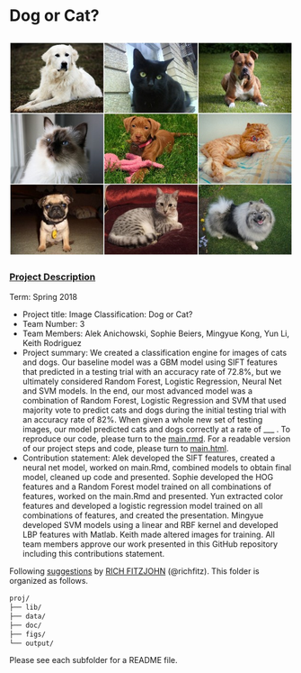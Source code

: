 
# Dog or Cat?
![image](./figs/catdog.jpg)
----

### [Project Description](./doc/project2_desc.md)

Term: Spring 2018

+ Project title: Image Classification: Dog or Cat?
+ Team Number: 3
+ Team Members: Alek Anichowski, Sophie Beiers, Mingyue Kong, Yun Li, Keith Rodriguez
+ Project summary: We created a classification engine for images of cats and dogs. Our baseline model was a GBM model using SIFT features that predicted in a testing trial with an accuracy rate of 72.8%, but we ultimately considered Random Forest, Logistic Regression, Neural Net and SVM models. In the end, our most advanced model was a combination of Random Forest, Logistic Regression and SVM that used majority vote to predict cats and dogs during the initial testing trial with an accuracy rate of 82%. When given a whole new set of testing images, our model predicted cats and dogs correctly at a rate of ___ .  To reproduce our code, please turn to the [main.rmd](./doc/main.Rmd). For a readable version of our project steps and code, please turn to [main.html](./output/main.html).
+ Contribution statement: Alek developed the SIFT features, created a neural net model, worked on main.Rmd, combined models to obtain final model, cleaned up code and presented. Sophie developed the HOG features and a Random Forest model trained on all combinations of features, worked on the main.Rmd and presented. Yun extracted color features and developed a logistic regression model trained on all combinations of features, and created the presentation. Mingyue developed SVM models using a linear and RBF kernel and developed LBP features with Matlab. Keith made altered images for training. All team members approve our work presented in this GitHub repository including this contributions statement.

Following [suggestions](http://nicercode.github.io/blog/2013-04-05-projects/) by [RICH FITZJOHN](http://nicercode.github.io/about/#Team) (@richfitz). This folder is organized as follows.

```
proj/
├── lib/
├── data/
├── doc/
├── figs/
└── output/
```

Please see each subfolder for a README file.
